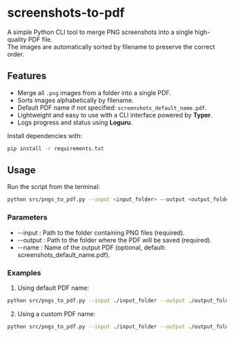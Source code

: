# screenshots-to-pdf

A simple Python CLI tool to merge PNG screenshots into a single high-quality PDF file.  
The images are automatically sorted by filename to preserve the correct order.

## Features
- Merge all `.png` images from a folder into a single PDF.
- Sorts images alphabetically by filename.
- Default PDF name if not specified: `screenshots_default_name.pdf`.
- Lightweight and easy to use with a CLI interface powered by **Typer**.
- Logs progress and status using **Loguru**.

Install dependencies with:

```bash
pip install -r requirements.txt
```

## Usage

Run the script from the terminal:
```bash
python src/pngs_to_pdf.py --input <input_folder> --output <output_folder> [--name <output_pdf_name>]
```

### Parameters
- --input : Path to the folder containing PNG files (required).
- --output : Path to the folder where the PDF will be saved (required).
- --name : Name of the output PDF (optional, default: screenshots_default_name.pdf).

### Examples
1. Using default PDF name:
```bash
python src/pngs_to_pdf.py --input ./input_folder --output ./output_folder
```

2. Using a custom PDF name:
```bash
python src/pngs_to_pdf.py --input ./input_folder --output ./output_folder --name combined_screenshots.pdf
```
